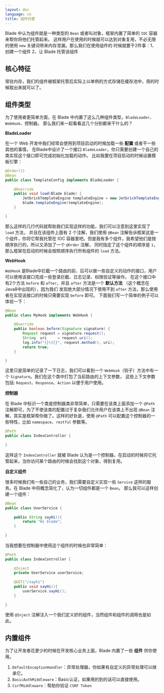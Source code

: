 ```yaml
---
layout: doc
language: cn
title: 组件托管
---
```


Blade 中认为组件就是一种类型的 `Bean` 或者叫对象，框架内置了简单的 `IOC` 容器来帮你将他们托管起来。
这样用户在使用的时候就可以达到对象复用，不必无限的使用 `new` 关键词带来内存泄漏。那么我们在使用组件的
时候就要干2件事：1、创建一个组件 2、让 Blade 托管该组件

## 核心特征

常驻内存，我们的组件被框架托管后实际上以单例的方式存储在缓存池中，用的时候取出来就可以了。 

## 组件类型

为了使用者更简单方面，在 Blade 中内置了这么几种组件类型，`BladeLoader`、`WebHook`、控制器。
那么我们来一起看看这几个分别都来干什么的？

**BladeLoader**

在一个 Web 开发中我们经常会使用到项目启动的时候加载一些 **配置** 或者干一些其他的事情，
在Blade中设计了一个接口 `BladeLoader`，你只需要创建一个自己的类实现这个接口即可完成初始化加载的动作。
比如我要在项目启动的时候设置模板引擎：

```java
@Order(1)
@Bean
public class TemplateConfig implements BladeLoader {
    
    @Override
    public void load(Blade blade) {
        JetbrickTemplateEngine templateEngine = new JetbrickTemplateEngine();
        blade.templateEngine(templateEngine);
    }

}
```

那么这样的几行代码就帮助我们实现这样的功能，我们可以注意到这里实现了 `load` 方法，
并且在该组件上面有 2 个注解，我们使用 `@Bean` 注解告诉框架这是一个组件，你将它帮我托管在
IOC 容器里吧。但是我有多个组件，我希望他们是按顺序执行的，所以又添加了一个 `@Order` 注解，
同时指定了这个组件的顺序是 `1`，那么框架在启动的时候会按照顺序执行所有组件的 `load` 方法。

**WebHook**

`WebHook` 是Blade中拦截一个路由的前、后可以做一些自定义的动作的接口，用户可以使用该接口完成一些登录拦截、日志记录、权限验证等操作。
在这个接口中有2个方法 `before` 和 `after`，并且 `after` 方法是一个 **默认方法** （这个概念在Java8中出现的），因为我们
发现绝大部分情况下使用不到 `after` 方法，那么使用者在实现该接口的时候只需要实现 `before` 即可。
下面我们写一个简单的例子可以体验一下：

```java
@Bean
public class MyHook implements WebHook {
    
    @Override
    public boolean before(Signature signature) {
        Request request = signature.request();
        String  uri     = request.uri();
        log.info("{}\t{}", request.method(), uri);
        return true;
    }

}
```

这里只是简单的记录了一下日志，我们可以看到一个 `WebHook`（钩子）方法中有一个 `Signature`。我们在这个类中打包了当前路由的上下文参数，
这些上下文参数包括: `Request`、`Response`、`Action` 以便于用户使用。

**控制器**

在 Blade 中标识一个类是控制器类非常简单，只需要在该类上面添加一个 `@Path` 注解即可，为了不使该类的配置过于复杂我们允许用户在该类上不出现 `@Bean`
 注解，其实是框架帮你做了。这样的好处是，使用 `@Path` 可以配置这个控制器的一些特性，比如 `namespace`、`restful` 参数等。
 
```java
@Path
public class IndexController {
    
}
```

这样这个 `IndexController` 就被 Blade 认为是一个控制器，在启动的时候将它托管起来，当你访问某个路由的时候会找到这个对象，得到复用。
 
**自定义组件**

很多时候我们有一些自己的业务，我们需要自定义实现一些 `Service` 这样的服务。在 Blade 中将概念简化了，认为一切组件都是一个 `Bean`。
那么我可以这样创建一个组件：

```java
@Bean
public class UserService {
    
    public String sayHi(){
        return "Hi blade";    
    }
    
}
```

当我想要在控制器中使用这个组件的时候也非常简单：

```java
@Path
public class IndexController {
    
    @Inject
    private UserService userService;
    
    @GET("/sayhi")
    public void sayHi(){
        userService.sayHi();
    }
    
}
```

使用 `@Inject` 注解注入一个我们定义好的组件，当然组件和组件的调用也是如此。

## 内置组件

为了让开发者花更少的时候在开发核心业务上面，Blade 内置了一些 **组件** 供你使用。

1. `DefaultExceptionHandler`：异常处理器，你如果有自定义的异常处理可以继承它。
2. `BasicAuthMiddleware`：Basic认证，如果用的到的话可以直接使用。
3. `CsrfMiddleware`：帮助你验证 `CSRF Token`
